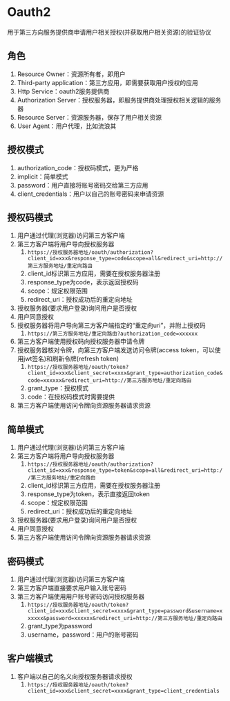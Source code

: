# Oauth2
用于第三方向服务提供商申请用户相关授权(并获取用户相关资源)的验证协议

## 角色
1. Resource Owner：资源所有者，即用户
2. Third-party application：第三方应用，即需要获取用户授权的应用
3. Http Service：oauth2服务提供商
4. Authorization Server：授权服务器，即服务提供商处理授权相关逻辑的服务器
5. Resource Server：资源服务器，保存了用户相关资源
6. User Agent：用户代理，比如流浪其

## 授权模式
1. authorization_code：授权码模式，更为严格
2. implicit：简单模式
3. password：用户直接将账号密码交给第三方应用
4. client_credentials：用户以自己的账号密码来申请资源

## 授权码模式
1. 用户通过代理(浏览器)访问第三方客户端
2. 第三方客户端将用户导向授权服务器
   1. `https://授权服务器地址/oauth/authorization?client_id=xxx&response_type=code&scope=all&redirect_uri=http://第三方服务地址/重定向路由`
   2. client_id标识第三方应用，需要在授权服务器注册
   3. response_type为code，表示返回授权码
   4. scope：规定权限范围
   5. redirect_uri：授权成功后的重定向地址
3. 授权服务器(要求用户登录)询问用户是否授权
4. 用户同意授权
5. 授权服务器将用户导向第三方客户端指定的“重定向uri”，并附上授权码
   1. `https://第三方服务地址/重定向路由?authorization_code=xxxxxx`
6. 第三方客户端使用授权码向授权服务器申请令牌
7. 授权服务器核对令牌，向第三方客户端发送访问令牌(access token，可以使用jwt签名)和刷新令牌(refresh token)
   1. `https://授权服务器地址/oauth/token?client_id=xxx&client_secret=xxxx&grant_type=authorization_code&code=xxxxxx&redirect_uri=http://第三方服务地址/重定向路由`
   2. grant_type：授权模式
   3. code：在授权码模式时需要提供
8. 第三方客户端使用访问令牌向资源服务器请求资源

## 简单模式
1. 用户通过代理(浏览器)访问第三方客户端
2. 第三方客户端将用户导向授权服务器
   1. `https://授权服务器地址/oauth/authorization?client_id=xxx&response_type=token&scope=all&redirect_uri=http://第三方服务地址/重定向路由`
   2. client_id标识第三方应用，需要在授权服务器注册
   3. response_type为token，表示直接返回token
   4. scope：规定权限范围
   5. redirect_uri：授权成功后的重定向地址
3. 授权服务器(要求用户登录)询问用户是否授权
4. 用户同意授权
5. 第三方客户端使用访问令牌向资源服务器请求资源

## 密码模式
1. 用户通过代理(浏览器)访问第三方客户端
2. 第三方客户端直接要求用户输入账号密码
3. 第三方客户端使用用户账号密码访问授权服务器
   1. `https://授权服务器地址/oauth/token?client_id=xxx&client_secret=xxxx&grant_type=password&username=xxxxxx&password=xxxxxx&redirect_uri=http://第三方服务地址/重定向路由`
   2. grant_type为password
   3. username，password：用户的账号密码

## 客户端模式
1. 客户端以自己的名义向授权服务器请求授权
   1. `https://授权服务器地址/oauth/token?client_id=xxx&client_secret=xxxx&grant_type=client_credentials`